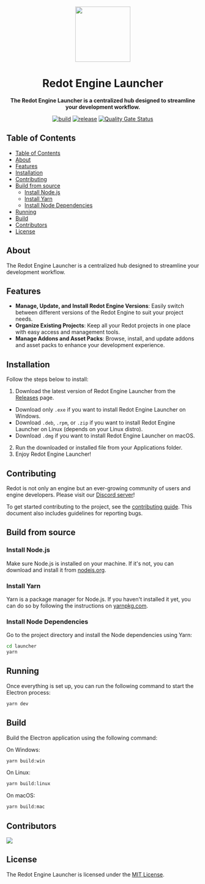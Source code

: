 <br>

<div align="center">

[<img src="./resources/icon.png" width="144"/>](https://www.redotengine.org/)

  <h1 align="center">Redot Engine Launcher</h1>

  <p align="center">
    <strong>The Redot Engine Launcher is a centralized hub designed to streamline your development workflow.</strong>
  </p>

[![build](https://img.shields.io/github/actions/workflow/status/Redot-Experimental/launcher/build.yml)](https://github.com/hydralauncher/hydra/actions)
[![release](https://img.shields.io/github/package-json/v/Redot-Experimental/launcher)](https://github.com/hydralauncher/hydra/releases)
[![Quality Gate Status](https://sonarcloud.io/api/project_badges/measure?project=Redot-Experimental_launcher&metric=alert_status)](https://sonarcloud.io/summary/new_code?id=Redot-Experimental_launcher)

</div>

## Table of Contents

- [Table of Contents](#table-of-contents)
- [About](#about)
- [Features](#features)
- [Installation](#installation)
- [Contributing](#-contributing)
- [Build from source](#build-from-source)
  - [Install Node.js](#install-nodejs)
  - [Install Yarn](#install-yarn)
  - [Install Node Dependencies](#install-node-dependencies)
- [Running](#running)
- [Build](#build)
- [Contributors](#contributors)
- [License](#license)

## About

The Redot Engine Launcher is a centralized hub designed to streamline your development workflow.
<br>

## Features

- **Manage, Update, and Install Redot Engine Versions**: Easily switch between different versions of the Redot Engine to suit your project needs.
- **Organize Existing Projects**: Keep all your Redot projects in one place with easy access and management tools.
- **Manage Addons and Asset Packs**: Browse, install, and update addons and asset packs to enhance your development experience.

## Installation

Follow the steps below to install:

1. Download the latest version of Redot Engine Launcher from the [Releases](https://github.com/Redot-Experimental/launcher/releases/latest) page.

- Download only `.exe` if you want to install Redot Engine Launcher on Windows.
- Download `.deb`, `.rpm`, or `.zip` if you want to install Redot Engine Launcher on Linux (depends on your Linux distro).
- Download `.dmg` if you want to install Redot Engine Launcher on macOS.

2. Run the downloaded or installed file from your Applications folder.
3. Enjoy Redot Engine Launcher!

## <a name="contributing"> Contributing

Redot is not only an engine but an ever-growing community of users and engine
developers. Please visit our [Discord server](https://discord.gg/redot)!

To get started contributing to the project, see the [contributing guide](CONTRIBUTING.md).
This document also includes guidelines for reporting bugs.

## Build from source

### Install Node.js

Make sure Node.js is installed on your machine. If it's not, you can download and install it from [nodejs.org](https://nodejs.org/).

### Install Yarn

Yarn is a package manager for Node.js. If you haven't installed it yet, you can do so by following the instructions on [yarnpkg.com](https://classic.yarnpkg.com/lang/en/docs/install/).

### Install Node Dependencies

Go to the project directory and install the Node dependencies using Yarn:

```bash
cd launcher
yarn
```

## Running

Once everything is set up, you can run the following command to start the Electron process:

```bash
yarn dev
```

## Build

Build the Electron application using the following command:

On Windows:

```bash
yarn build:win
```

On Linux:

```bash
yarn build:linux
```

On macOS:

```bash
yarn build:mac
```

## Contributors

<a href="https://github.com/Redot-Experimental/launcher/graphs/contributors">
  <img src="https://contrib.rocks/image?repo=Redot-Experimental/launcher" />
</a>

## License

The Redot Engine Launcher is licensed under the [MIT License](LICENSE).
